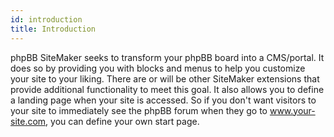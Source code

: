 ```yaml
---
id: introduction
title: Introduction
---
```


phpBB SiteMaker seeks to transform your phpBB board into a CMS/portal.
It does so by providing you with blocks and menus to help you customize your site to your liking.
There are or will be other SiteMaker extensions that provide additional functionality to meet this goal.
It also allows you to define a landing page when your site is accessed.
So if you don't want visitors to your site to immediately see the phpBB forum when they go to www.your-site.com, you can define your own start page.

